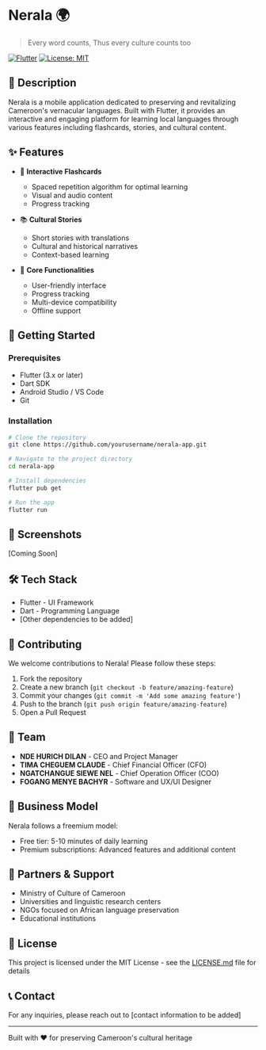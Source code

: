 # Nerala 🌍
> Every word counts, Thus every culture counts too

[![Flutter](https://img.shields.io/badge/Flutter-3.x-blue.svg)](https://flutter.dev/)
[![License: MIT](https://img.shields.io/badge/License-MIT-yellow.svg)](https://opensource.org/licenses/MIT)

## 📝 Description

Nerala is a mobile application dedicated to preserving and revitalizing Cameroon's vernacular languages. Built with Flutter, it provides an interactive and engaging platform for learning local languages through various features including flashcards, stories, and cultural content.

## ✨ Features

- 🎴 **Interactive Flashcards**
    - Spaced repetition algorithm for optimal learning
    - Visual and audio content
    - Progress tracking

- 📚 **Cultural Stories**
    - Short stories with translations
    - Cultural and historical narratives
    - Context-based learning

- 🎯 **Core Functionalities**
    - User-friendly interface
    - Progress tracking
    - Multi-device compatibility
    - Offline support

## 🚀 Getting Started

### Prerequisites

- Flutter (3.x or later)
- Dart SDK
- Android Studio / VS Code
- Git

### Installation

```bash
# Clone the repository
git clone https://github.com/yourusername/nerala-app.git

# Navigate to the project directory
cd nerala-app

# Install dependencies
flutter pub get

# Run the app
flutter run
```

## 📱 Screenshots

[Coming Soon]

## 🛠️ Tech Stack

- Flutter - UI Framework
- Dart - Programming Language
- [Other dependencies to be added]

## 🤝 Contributing

We welcome contributions to Nerala! Please follow these steps:

1. Fork the repository
2. Create a new branch (`git checkout -b feature/amazing-feature`)
3. Commit your changes (`git commit -m 'Add some amazing feature'`)
4. Push to the branch (`git push origin feature/amazing-feature`)
5. Open a Pull Request

## 👥 Team

- **NDE HURICH DILAN** - CEO and Project Manager
- **TIMA CHEGUEM CLAUDE** - Chief Financial Officer (CFO)
- **NGATCHANGUE SIEWE NEL** - Chief Operation Officer (COO)
- **FOGANG MENYE BACHYR** - Software and UX/UI Designer

## 💼 Business Model

Nerala follows a freemium model:
- Free tier: 5-10 minutes of daily learning
- Premium subscriptions: Advanced features and additional content

## 🤝 Partners & Support

- Ministry of Culture of Cameroon
- Universities and linguistic research centers
- NGOs focused on African language preservation
- Educational institutions

## 📄 License

This project is licensed under the MIT License - see the [LICENSE.md](LICENSE.md) file for details

## 📞 Contact

For any inquiries, please reach out to [contact information to be added]

---

Built with ❤️ for preserving Cameroon's cultural heritage